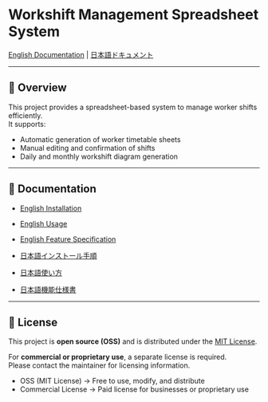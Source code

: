 # Workshift Management Spreadsheet System

[English Documentation](docs/en/index.md) | [日本語ドキュメント](docs/ja/index.md)

---

## 📌 Overview

This project provides a spreadsheet-based system to manage worker shifts efficiently.  
It supports:

- Automatic generation of worker timetable sheets
- Manual editing and confirmation of shifts
- Daily and monthly workshift diagram generation

---

## 📂 Documentation

- [English Installation](docs/en/installation.md)  
- [English Usage](docs/en/usage.md)  
- [English Feature Specification](docs/en/features.md)  

- [日本語インストール手順](docs/ja/installation.md)  
- [日本語使い方](docs/ja/usage.md)  
- [日本語機能仕様書](docs/ja/features.md)

---

## 📜 License

This project is **open source (OSS)** and is distributed under the [MIT License](LICENSE).  

For **commercial or proprietary use**, a separate license is required.  
Please contact the maintainer for licensing information.

- OSS (MIT License) → Free to use, modify, and distribute  
- Commercial License → Paid license for businesses or proprietary use
